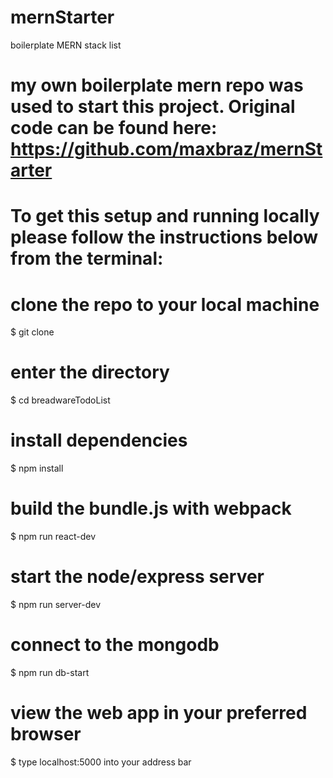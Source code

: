 # mernStarter
boilerplate MERN stack list

# my own boilerplate mern repo was used to start this project.  Original code can be found here: https://github.com/maxbraz/mernStarter

# To get this setup and running locally please follow the instructions below from the terminal:

# clone the repo to your local machine
$ git clone <repo link>

# enter the directory
$ cd breadwareTodoList

# install dependencies
$ npm install

# build the bundle.js with webpack
$ npm run react-dev

# start the node/express server
$ npm run server-dev

# connect to the mongodb
$ npm run db-start

# view the web app in your preferred browser
$ type localhost:5000 into your address bar
